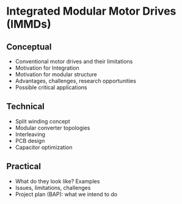 # Integrated Modular Motor Drives (IMMDs)

## Conceptual
* Conventional motor drives and their limitations
* Motivation for Integration
* Motivation for modular structure
* Advantages, challenges, research opportunities
* Possible critical applications

## Technical
* Split winding concept
* Modular converter topologies
* Interleaving
* PCB design
* Capacitor optimization

## Practical
* What do they look like? Examples
* Issues, limitations, challenges
* Project plan (BAP): what we intend to do
